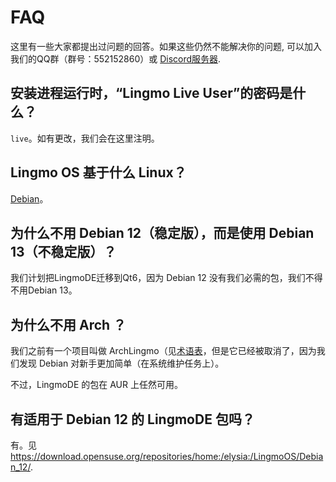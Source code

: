 # FAQ
这里有一些大家都提出过问题的回答。如果这些仍然不能解决你的问题, 可以加入我们的QQ群（群号：552152860）或 [Discord服务器](https://discord.gg/NP2fsr9dPd).

## 安装进程运行时，“Lingmo Live User”的密码是什么？
`live`。如有更改，我们会在这里注明。

## Lingmo OS 基于什么 Linux？
[Debian](https://debian.org)。

## 为什么不用 Debian 12（稳定版），而是使用 Debian 13（不稳定版）？
我们计划把LingmoDE迁移到Qt6，因为 Debian 12 没有我们必需的包，我们不得不用Debian 13。

## 为什么不用 Arch ？
我们之前有一个项目叫做 ArchLingmo（见[术语表](glossary#archlingmo)，但是它已经被取消了，因为我们发现 Debian 对新手更加简单（在系统维护任务上）。

不过，LingmoDE 的包在 AUR 上任然可用。

## 有适用于 Debian 12 的 LingmoDE 包吗？
有。见<https://download.opensuse.org/repositories/home:/elysia:/LingmoOS/Debian_12/>.
